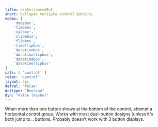 ```yaml
---
title: useCollapsedBut
short: Collapse multiple control buttons.
modes: [
	'datebox',
	'timebox',
	'calbox',
	'slidebox',
	'flipbox',
	'timeflipbox',
	'durationbox',
	'durationflipbox',
	'datetimebox',
	'datetimeflipbox'
]
cats: [ 'control' ]
relat: "control"
layout: api
defval: "false"
dattype: "Boolean"
dyn: "False (maybe)"
---
```


When more than one button shows at the bottom of the control, attempt a horizontal control group.
Works with most dual-button designs (unless it's both jump to... buttons.  Probably doesn't work 
with 3 button displays.




